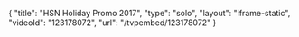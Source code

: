 {
    "title": "HSN Holiday Promo 2017",
    "type": "solo",
    "layout": "iframe-static",
    "videoId": "123178072",
    "url": "\/tvpembed\/123178072"
}